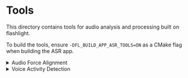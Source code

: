 # Tools

This directory contains tools for audio analysis and processing built on flashlight.

To build the tools, ensure `-DFL_BUILD_APP_ASR_TOOLS=ON` as a CMake flag when building the ASR app.

<details>
<summary>Audio Force Alignment</summary>

See the [`alignment` readme](https://github.com/jacobkahn/flashlight/tree/export-D25647716/flashlight/app/asr/tools/alignment) for documentation.
</details>

<details>
<summary>Voice Activity Detection</summary>

## Voice Activity Detection with CTC + an n-gram Language Model
`VoiceActivityDetection-CTC` contains a simple pipeline that supports a CTC-trained acoustic model trained with Flashlight and n-gram language model in an accepted binary format (see the [decoder documentation](https://github.com/flashlight/flashlight/blob/master/flashlight/app/asr/README.md#beam-search-decoder) for more).

### Using the Pipeline
Build the tool with `make fl_asr_voice_activity_detection_ctc -j$(nproc)`.

#### Input List File
First, create an input list file containing the audio data. The list file should exactly follow the standard wav2letter [list input format for training](https://github.com/flashlight/flashlight/blob/master/flashlight/app/asr/README.md#audio-and-transcriptions-data), but the transcriptions column should be empty. For instance:
```
// Example input file

[~/speech/data] head analyze.lst
train001 /tmp/000000000.flac 100.03
train002 /tmp/000000001.flac 360.57
train003 /tmp/000000002.flac 123.53
train004 /tmp/000000003.flac 999.99
...
...
```

#### Running
Run the binary:
```
[path to binary]/fl_asr_voice_activity_detection_ctc \
    --am [path to model] \
    --lm [path to language model] \
    --test [path to list file] \
    --lexicon [path to lexicon file] \
    --maxload -1 \
    --datadir= \
    --tokens [path to tokens file] \
    --outpath [output directory]
```

The script outputs four files named by each input sample ID in the directory specified by outpath:
1. A `.vad` file containing chunk-level probabilities of non-speech based on the probability of silence. These are assigned for each chunk of output; for a model trained with a stride of 1, these will be each frame (10 ms), but for a model with a stride of 8, these will be (80 ms) chunks.
2. An `.sts` file containing the perplexity the predicted sequence based on a specified input in addition to the percentage of the audio containing speech based on the passed `--vadthreshold`.
3. A `.tsc` file containing the most likely token-level transcription of given audio based on the acoustic model output only.
4. A `.fwt` file containing frame or chunk-level token emissions based on the most-likely token emitted for each sample.

### Acoustic Models for Audio Analysis

Below are baseline models usable with the tool, although any model/lexicon/token set can be used..

| File | Dataset | Dev Set | Criterion | Architecture | Lexicon | Tokens |
| - | - | - | - | - | - | - |
| [baseline_dev-other](https://dl.fbaipublicfiles.com/wav2letter/audio_analysis/tds_ctc/model.bin) | LibriSpeech | dev-other | CTC | [Archfile](https://dl.fbaipublicfiles.com/wav2letter/audio_analysis/tds_ctc/arch.txt) | [Lexicon](https://dl.fbaipublicfiles.com/wav2letter/audio_analysis/tds_ctc/dict.lst) | [Tokens](https://dl.fbaipublicfiles.com/wav2letter/audio_analysis/tds_ctc/tokens.lst) |

</details>
